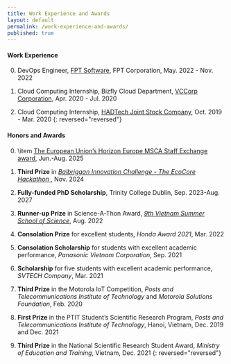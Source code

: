 ```yaml
---
title: Work Experience and Awards
layout: default
permalink: /work-experience-and-awards/
published: true
---
```


#### Work Experience
0. DevOps Engineer, <a href="https://fptsoftware.com/">FPT Software</a>, FPT Corporation, May. 2022 - Nov. 2022

0. Cloud Computing Internship, Bizfly Cloud Department, <a href="https://vccorp.vn/">VCCorp Corporation</a>, Apr. 2020 - Jul. 2020

0. Cloud Computing Internship, <a href="https://hadtech.vn/en_US/">HADTech Joint Stock Company</a>, Oct. 2019 - Mar. 2020
{: reversed="reversed"}

#### Honors and Awards
0.   \item  <a href="https://ensure-6g.eu/">The European Union’s Horizon Europe MSCA Staff Exchange award</a>, Jun.-Aug. 2025

0. **Third Prize** in  <a href="https://www.fingal.ie/news/balbriggan-innovation-challenge-project-ecocore">*Balbriggan Innovation Challenge - The EcoCore Hackathon* </a>, Nov. 2024

0. **Fully-funded PhD Scholarship**, Trinity College Dublin, Sep. 2023-Aug. 2027

0. **Runner-up Prize** in Science-A-Thon Award, <a href="https://www.truonghekhoahoc.com/2022/">*9th Vietnam Summer School of Science*</a>, Aug. 2022

0. **Consolation Prize** for excellent students, *Honda Award 2021*, Mar. 2022

0. **Consolation Scholarship** for students with excellent academic performance, *Panasonic Vietnam Corporation*, Sep. 2021

0. **Scholarship** for five students with excellent academic performance, *SVTECH Company*, Mar. 2021

0. **Third Prize** in the Motorola IoT Competition, *Posts and Telecommunications Institute of Technology* and *Motorola Solutions Foundation*, Feb. 2020

0. **First Prize** in the PTIT Student’s Scientific Research Program, *Posts and Telecommunications Institute of Technology*, Hanoi, Vietnam, Dec. 2019 and Dec. 2021

0. **Third Prize** in the National Scientific Research Student Award, *Ministry of Education and Training*, Vietnam, Dec. 2021
{: reversed="reversed"}
